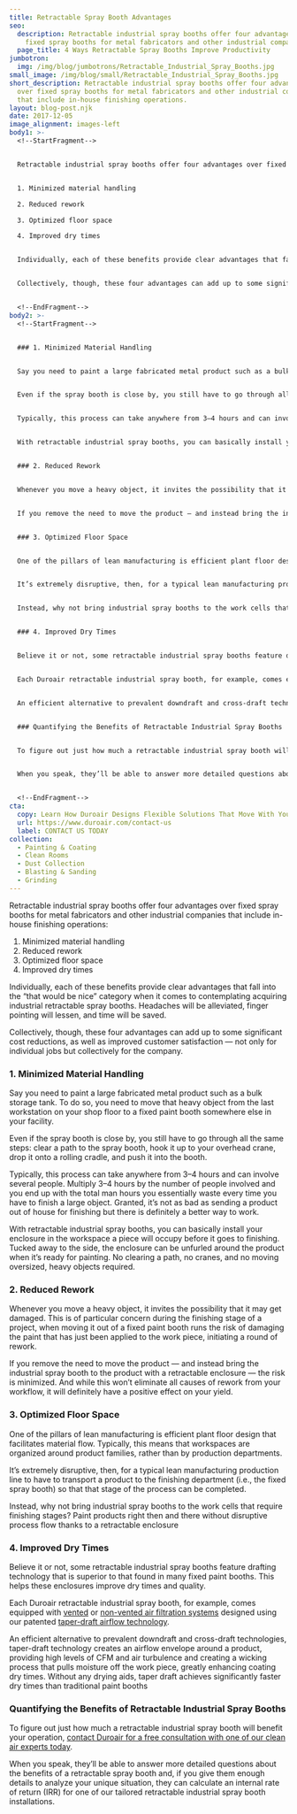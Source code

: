 ```yaml
---
title: Retractable Spray Booth Advantages
seo:
  description: Retractable industrial spray booths offer four advantages over
    fixed spray booths for metal fabricators and other industrial companies.
  page_title: 4 Ways Retractable Spray Booths Improve Productivity
jumbotron:
  img: /img/blog/jumbotrons/Retractable_Industrial_Spray_Booths.jpg
small_image: /img/blog/small/Retractable_Industrial_Spray_Booths.jpg
short_description: Retractable industrial spray booths offer four advantages
  over fixed spray booths for metal fabricators and other industrial companies
  that include in-house finishing operations.
layout: blog-post.njk
date: 2017-12-05
image_alignment: images-left
body1: >-
  <!--StartFragment-->


  Retractable industrial spray booths offer four advantages over fixed spray booths for metal fabricators and other industrial companies that include in-house finishing operations:


  1. Minimized material handling

  2. Reduced rework

  3. Optimized floor space

  4. Improved dry times


  Individually, each of these benefits provide clear advantages that fall into the “that would be nice” category when it comes to contemplating acquiring industrial retractable spray booths. Headaches will be alleviated, finger pointing will lessen, and time will be saved.


  Collectively, though, these four advantages can add up to some significant cost reductions, as well as improved customer satisfaction — not only for individual jobs but collectively for the company.


  <!--EndFragment-->
body2: >-
  <!--StartFragment-->


  ### 1. Minimized Material Handling


  Say you need to paint a large fabricated metal product such as a bulk storage tank. To do so, you need to move that heavy object from the last workstation on your shop floor to a fixed paint booth somewhere else in your facility.


  Even if the spray booth is close by, you still have to go through all the same steps: clear a path to the spray booth, hook it up to your overhead crane, drop it onto a rolling cradle, and push it into the booth.


  Typically, this process can take anywhere from 3–4 hours and can involve several people. Multiply 3–4 hours by the number of people involved and you end up with the total man hours you essentially waste every time you have to finish a large object. Granted, it’s not as bad as sending a product out of house for finishing but there is definitely a better way to work.


  With retractable industrial spray booths, you can basically install your enclosure in the workspace a piece will occupy before it goes to finishing. Tucked away to the side, the enclosure can be unfurled around the product when it’s ready for painting. No clearing a path, no cranes, and no moving oversized, heavy objects required.


  ### 2. Reduced Rework


  Whenever you move a heavy object, it invites the possibility that it may get damaged. This is of particular concern during the finishing stage of a project, when moving it out of a fixed paint booth runs the risk of damaging the paint that has just been applied to the work piece, initiating a round of rework.


  If you remove the need to move the product — and instead bring the industrial spray booth to the product with a retractable enclosure — the risk is minimized. And while this won’t eliminate all causes of rework from your workflow, it will definitely have a positive effect on your yield.


  ### 3. Optimized Floor Space


  One of the pillars of lean manufacturing is efficient plant floor design that facilitates material flow. Typically, this means that workspaces are organized around product families, rather than by production departments.


  It’s extremely disruptive, then, for a typical lean manufacturing production line to have to transport a product to the finishing department (i.e., the fixed spray booth) so that that stage of the process can be completed.


  Instead, why not bring industrial spray booths to the work cells that require finishing stages? Paint products right then and there without disruptive process flow thanks to a retractable enclosure


  ### 4. Improved Dry Times


  Believe it or not, some retractable industrial spray booths feature drafting technology that is superior to that found in many fixed paint booths. This helps these enclosures improve dry times and quality.


  Each Duroair retractable industrial spray booth, for example, comes equipped with [vented](https://www.duroair.com/technologies-solutions/vented-filtration-solutions/) or [non-vented air filtration systems](https://www.duroair.com/products/duropure) designed using our patented [taper-draft airflow technology](https://www.duroair.com/products/taper-draft-airflow-technology).


  An efficient alternative to prevalent downdraft and cross-draft technologies, taper-draft technology creates an airflow envelope around a product, providing high levels of CFM and air turbulence and creating a wicking process that pulls moisture off the work piece, greatly enhancing coating dry times. Without any drying aids, taper draft achieves significantly faster dry times than traditional paint booths


  ### Quantifying the Benefits of Retractable Industrial Spray Booths


  To figure out just how much a retractable industrial spray booth will benefit your operation, [contact Duroair for a free consultation with one of our clean air experts today](https://www.duroair.com/request-consultation/).


  When you speak, they’ll be able to answer more detailed questions about the benefits of a retractable spray booth and, if you give them enough details to analyze your unique situation, they can calculate an internal rate of return (IRR) for one of our tailored retractable industrial spray booth installations.


  <!--EndFragment-->
cta:
  copy: Learn How Duroair Designs Flexible Solutions That Move With Your Workflow
  url: https://www.duroair.com/contact-us
  label: CONTACT US TODAY
collection:
  - Painting & Coating
  - Clean Rooms
  - Dust Collection
  - Blasting & Sanding
  - Grinding
---
```

Retractable industrial spray booths offer four advantages over fixed spray booths for metal fabricators and other industrial companies that include in-house finishing operations:

1. Minimized material handling
2. Reduced rework
3. Optimized floor space
4. Improved dry times

Individually, each of these benefits provide clear advantages that fall into the “that would be nice” category when it comes to contemplating acquiring industrial retractable spray booths. Headaches will be alleviated, finger pointing will lessen, and time will be saved.

Collectively, though, these four advantages can add up to some significant cost reductions, as well as improved customer satisfaction — not only for individual jobs but collectively for the company.

### 1. Minimized Material Handling

Say you need to paint a large fabricated metal product such as a bulk storage tank. To do so, you need to move that heavy object from the last workstation on your shop floor to a fixed paint booth somewhere else in your facility.

Even if the spray booth is close by, you still have to go through all the same steps: clear a path to the spray booth, hook it up to your overhead crane, drop it onto a rolling cradle, and push it into the booth.

Typically, this process can take anywhere from 3–4 hours and can involve several people. Multiply 3–4 hours by the number of people involved and you end up with the total man hours you essentially waste every time you have to finish a large object. Granted, it’s not as bad as sending a product out of house for finishing but there is definitely a better way to work.

With retractable industrial spray booths, you can basically install your enclosure in the workspace a piece will occupy before it goes to finishing. Tucked away to the side, the enclosure can be unfurled around the product when it’s ready for painting. No clearing a path, no cranes, and no moving oversized, heavy objects required.

### 2. Reduced Rework

Whenever you move a heavy object, it invites the possibility that it may get damaged. This is of particular concern during the finishing stage of a project, when moving it out of a fixed paint booth runs the risk of damaging the paint that has just been applied to the work piece, initiating a round of rework.

If you remove the need to move the product — and instead bring the industrial spray booth to the product with a retractable enclosure — the risk is minimized. And while this won’t eliminate all causes of rework from your workflow, it will definitely have a positive effect on your yield.

### 3. Optimized Floor Space

One of the pillars of lean manufacturing is efficient plant floor design that facilitates material flow. Typically, this means that workspaces are organized around product families, rather than by production departments.

It’s extremely disruptive, then, for a typical lean manufacturing production line to have to transport a product to the finishing department (i.e., the fixed spray booth) so that that stage of the process can be completed.

Instead, why not bring industrial spray booths to the work cells that require finishing stages? Paint products right then and there without disruptive process flow thanks to a retractable enclosure

### 4. Improved Dry Times

Believe it or not, some retractable industrial spray booths feature drafting technology that is superior to that found in many fixed paint booths. This helps these enclosures improve dry times and quality.

Each Duroair retractable industrial spray booth, for example, comes equipped with [vented](https://www.duroair.com/technologies-solutions/vented-filtration-solutions/) or [non-vented air filtration systems](https://www.duroair.com/products/duropure) designed using our patented [taper-draft airflow technology](https://www.duroair.com/products/taper-draft-airflow-technology).

An efficient alternative to prevalent downdraft and cross-draft technologies, taper-draft technology creates an airflow envelope around a product, providing high levels of CFM and air turbulence and creating a wicking process that pulls moisture off the work piece, greatly enhancing coating dry times. Without any drying aids, taper draft achieves significantly faster dry times than traditional paint booths

### Quantifying the Benefits of Retractable Industrial Spray Booths

To figure out just how much a retractable industrial spray booth will benefit your operation, [contact Duroair for a free consultation with one of our clean air experts today](https://www.duroair.com/request-consultation/).

When you speak, they’ll be able to answer more detailed questions about the benefits of a retractable spray booth and, if you give them enough details to analyze your unique situation, they can calculate an internal rate of return (IRR) for one of our tailored retractable industrial spray booth installations.